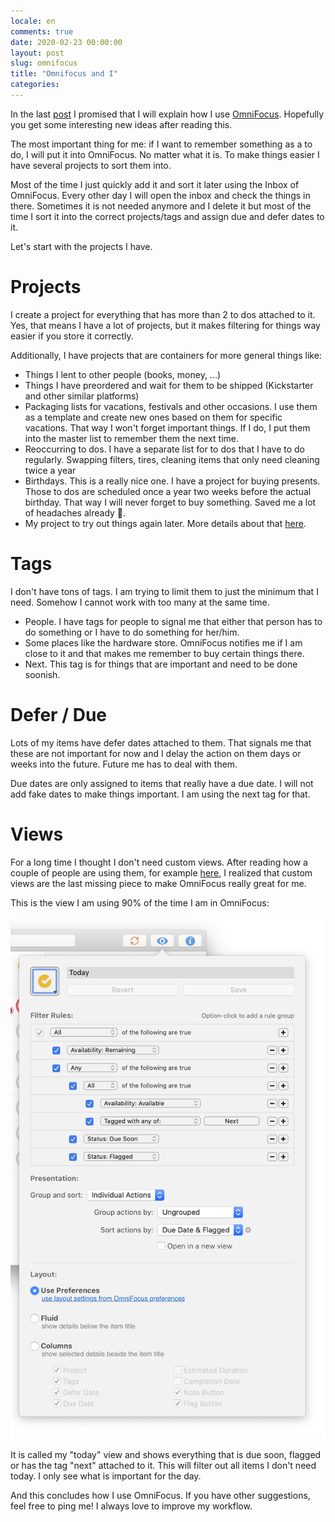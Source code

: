 ```yaml
---
locale: en
comments: true
date: 2020-02-23 00:00:00
layout: post
slug: omnifocus
title: "Omnifocus and I"
categories:
---
```

In the last [post](/2020/01/30/how-i-organize-myself/) I promised that I will explain how I use [OmniFocus](https://www.omnigroup.com/omnifocus). Hopefully you get some interesting new ideas after reading this.

The most important thing for me: if I want to remember something as a to do, I will put it into OmniFocus. No matter what it is. To make things easier I have several projects to sort them into.

Most of the time I just quickly add it and sort it later using the Inbox of OmniFocus. Every other day I will open the inbox and check the things in there. Sometimes it is not needed anymore and I delete it but most of the time I sort it into the correct projects/tags and assign due and defer dates to it.

Let's start with the projects I have.

# Projects

I create a project for everything that has more than 2 to dos attached to it. Yes, that means I have a lot of projects, but it makes filtering for things way easier if you store it correctly.

Additionally, I have projects that are containers for more general things like:

* Things I lent to other people (books, money, ...)
* Things I have preordered and wait for them to be shipped (Kickstarter and other similar platforms)
* Packaging lists for vacations, festivals and other occasions. I use them as a template and create new ones based on them for specific vacations. That way I won't forget important things. If I do, I put them into the master list to remember them the next time.
* Reoccurring to dos. I have a separate list for to dos that I have to do regularly. Swapping filters, tires, cleaning items that only need cleaning twice a year
* Birthdays. This is a really nice one. I have a project for buying presents. Those to dos are scheduled once a year two weeks before the actual birthday. That way I will never forget to buy something. Saved me a lot of headaches already 🤣.
* My project to try out things again later. More details about that [here](/2014/04/20/try-it-again/).

# Tags

I don't have tons of tags. I am trying to limit them to just the minimum that I need. Somehow I cannot work with too many at the same time.

* People. I have tags for people to signal me that either that person has to do something or I have to do something for her/him.
* Some places like the hardware store. OmniFocus notifies me if I am close to it and that makes me remember to buy certain things there.
* Next. This tag is for things that are important and need to be done soonish.

# Defer / Due

Lots of my items have defer dates attached to them. That signals me that these are not important for now and I delay the action on them days or weeks into the future. Future me has to deal with them.

Due dates are only assigned to items that really have a due date. I will not add fake dates to make things important. I am using the next tag for that.

# Views

For a long time I thought I don't need custom views. After reading how a couple of people are using them, for example [here](http://uncorrected.net/using-omnifocus-to-shape-your-day/), I realized that custom views are the last missing piece to make OmniFocus really great for me.

This is the view I am using 90% of the time I am in OmniFocus:

![My OmniFocus today view](/images/2020-02-23-omnifocus/views.png)

It is called my "today" view and shows everything that is due soon, flagged or has the tag "next" attached to it. This will filter out all items I don't need today. I only see what is important for the day.

And this concludes how I use OmniFocus. If you have other suggestions, feel free to ping me! I always love to improve my workflow.